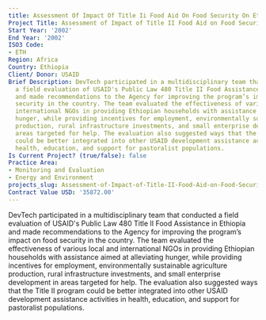 ```yaml
---
title: Assessment Of Impact Of Title Ii Food Aid On Food Security On Ethiopia
Project Title: Assessment of Impact of Title II Food Aid on Food Security on Ethiopia
Start Year: '2002'
End Year: '2002'
ISO3 Code:
- ETH
Region: Africa
Country: Ethiopia
Client/ Donor: USAID
Brief Description: DevTech participated in a multidisciplinary team that conducted
  a field evaluation of USAID's Public Law 480 Title II Food Assistance in Ethiopia
  and made recommendations to the Agency for improving the program’s impact on food
  security in the country. The team evaluated the effectiveness of various local and
  international NGOs in providing Ethiopian households with assistance aimed at alleviating
  hunger, while providing incentives for employment, environmentally sustainable agriculture
  production, rural infrastructure investments, and small enterprise development in
  areas targeted for help. The evaluation also suggested ways that the Title II program
  could be better integrated into other USAID development assistance activities in
  health, education, and support for pastoralist populations.
Is Current Project? (true/false): false
Practice Area:
- Monitoring and Evaluation
- Energy and Environment
projects_slug: Assessment-of-Impact-of-Title-II-Food-Aid-on-Food-Security-on-Ethiopia
Contract Value USD: '35872.00'
---
```


DevTech participated in a multidisciplinary team that conducted a field evaluation of USAID's Public Law 480 Title II Food Assistance in Ethiopia and made recommendations to the Agency for improving the program’s impact on food security in the country. The team evaluated the effectiveness of various local and international NGOs in providing Ethiopian households with assistance aimed at alleviating hunger, while providing incentives for employment, environmentally sustainable agriculture production, rural infrastructure investments, and small enterprise development in areas targeted for help. The evaluation also suggested ways that the Title II program could be better integrated into other USAID development assistance activities in health, education, and support for pastoralist populations.